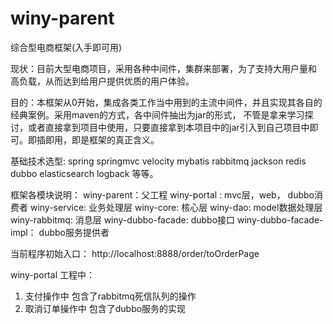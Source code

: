 # winy-parent
综合型电商框架(入手即可用)

现状：目前大型电商项目，采用各种中间件，集群来部署，为了支持大用户量和 高负载，从而达到给用户提供优质的用户体验。

目的：本框架从0开始，集成各类工作当中用到的主流中间件，并且实现其各自的经典案例。采用maven的方式，各中间件抽出为jar的形式，
     不管是拿来学习探讨，或者直接拿到项目中使用，只要直接拿到本项目中的jar引入到自己项目中即可。即插即用，即是框架的真正含义。


基础技术选型: spring springmvc velocity mybatis rabbitmq jackson redis dubbo elasticsearch logback 等等。

框架各模块说明：
winy-parent：父工程
winy-portal : mvc层，web， dubbo消费者
winy-service: 业务处理层
winy-core: 核心层
winy-dao: model数据处理层
winy-rabbitmq: 消息层
winy-dubbo-facade: dubbo接口
winy-dubbo-facade-impl： dubbo服务提供者


当前程序初始入口：
http://localhost:8888/order/toOrderPage

winy-portal 工程中：
1. 支付操作中  包含了rabbitmq死信队列的操作
2. 取消订单操作中  包含了dubbo服务的实现

